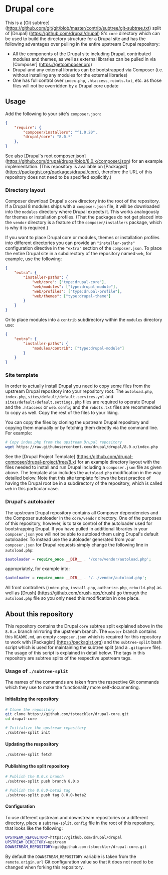# Drupal `core`

This is a [Git subtree] (https://github.com/git/git/blob/master/contrib/subtree/git-subtree.txt) split of [Drupal] (https://github.com/drupal/drupal) 8's `core` directory which can be used to build the directory structure for a Drupal site and has the following advantages over pulling in the entire upstream Drupal repository:
- All the components of the Drupal site including Drupal, contributed modules and themes, as well as external libraries can be pulled in via [Composer] (https://getcomposer.org)
- Drupal and any external libraries can be bootstrapped via Composer (i.e. without installing any modules for the external libraries)
- One has full control over `index.php`, `.htaccess`, `robots.txt`, etc. as those files will not be overridden by a Drupal core update

## Usage

Add the following to your site's `composer.json`:
``` json
{
    "require": {
        "composer/installers": "^1.0.20",
        "drupal/core": "8.0.*"
    },
}
```
See also [Drupal's root composer.json] (https://github.com/drupal/drupal/blob/8.0.x/composer.json) for an example implementation.
(This repository is available on [Packagist] (https://packagist.org/packages/drupal/core), therefore the URL of this repository does not need to be specified explicitly.)

### Directory layout
Composer download Drupal's `core` directory into the root of the repository. If a Drupal 8 modules ships with a `composer.json` file, it will be downloaded into the `modules` directory where Drupal expects it. This works analogously for themes or installation profiles. (That the packages do not get placed into the `vendor` directory is a feature of the `composer/installers` package, which is why it is required.)

If you want to place Drupal core or modules, themes or installation profiles into different directories you can provide an `"installer-paths"` configuration directive in the `"extra"` section of the `composer.json`. To place the entire Drupal site in a subdirectory of the repository named `web`, for example, use the following:
``` json
{
    "extra": {
        "installer-paths": {
            "web/core": ["type:drupal-core"],
            "web/modules": ["type:drupal-module"],
            "web/profiles": ["type:drupal-profile"],
            "web/themes": ["type:drupal-theme"]
        }
    }
}
```
Or to place modules into a `contrib` subdirectory within the `modules` directory use:
``` json
{
    "extra": {
        "installer-paths": {
            "modules/contrib": ["type:drupal-module"]
        }
    }
}
```

### Site template
In order to actually install Drupal you need to copy some files from the upstream Drupal repository into your repository root. The `autoload.php`, `index.php`, `sites/default/default.services.yml` and `sites/default/default.settings.php` files are required to operate Drupal and the `.htaccess` or `web.config` and the `robots.txt` files are recommended to copy as well. Copy the rest of the files to your liking.

You can copy the files by cloning the upstream Drupal repository and copying them manually or by fetching them directly via the command line. For example:
``` bash
# Copy index.php from the upstream Drupal repository
wget https://raw.githubusercontent.com/drupal/drupal/8.0.x/index.php
```

See the [Drupal Project Template] (https://github.com/drupal-composer/drupal-project/tree/8.x) for an example directory layout with the files needed to install and run Drupal including a `composer.json` file as given above. The template also includes the `autoload.php` modification in the way detailed below. Note that this site template follows the best practice of having the Drupal root be in a subdirectory of the repository, which is called `web` in this particular case.

### Drupal's autoloader
The upstream Drupal repository contains all Composer dependencies and the Composer autoloader in the `core/vendor` directory. One of the purposes of this repository, however, is to take control of the autoloader used for bootstrapping Drupal. If you have pulled in additional libraries in your `composer.json` you will not be able to autoload them using Drupal's default autoloader. To instead use the autoloader generated from your `composer.json` for Drupal requests simply change the following line in `autoload.php`:
```php
$autoloader = require_once __DIR__ . '/core/vendor/autoload.php';
```
appropriately, for example into:
```php
$autoloader = require_once __DIR__ . '/../vendor/autoload.php';
```
All front controllers (`index.php`, `install.php`, `authorize.php`, `rebuild.php`) as well as [Drush] (https://github.com/drush-ops/drush) go through the `autoload.php` file so you only need this modification in one place.

## About this repository
This repository contains the Drupal `core` subtree split explained above in the `8.0.x` branch mirroring the upstream branch. The `master` branch contains this `README.md`, an empty `composer.json` which is required for this repository to work with [Packagist] (https://packagist.org) and the `subtree-split` bash script which is used for maintaining the subtree split (and a `.gitignore` file). The usage of this script is explained in detail below. The tags in this repository are subtree splits of the respective upstream tags.

### Usage of `./subtree-split`
The names of the commands are taken from the respective Git commands which they use to make the functionality more self-documenting.

#### Initializing the repository
``` bash
# Clone the repository
git clone https://github.com/tstoeckler/drupal-core.git
cd drupal-core

# Initialize the upstream repository
./subtree-split init
```

#### Updating the respository
``` bash
./subtree-split fetch
```

#### Publishing the split repository
```bash
# Publish the 8.0.x branch
./subtree-split push branch 8.0.x

# Publish the 8.0.0-beta2 tag
./subtree-split push tag 8.0.0-beta2
```

#### Configuration
To use different upstream and downstream repositories or a different directory,
place a `subtree-split.config` file in the root of this repository, that looks
like the following:
```bash
UPSTREAM_REPOSITORY=https://github.com/drupal/drupal
UPSTREAM_DIRECTORY=upstream
DOWNSTREAM_REPOSITORY=git@github.com:tstoeckler/drupal-core.git
```
By default the `DOWNSTREAM_REPOSITORY` variable is taken from the `remote.origin.url` Git configuration value so that it does not need to be changed when forking this repository.
